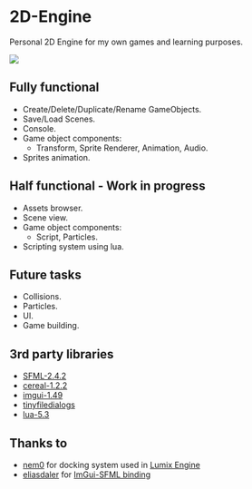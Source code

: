 # 2D-Engine
Personal 2D Engine for my own games and learning purposes.

![](http://i68.tinypic.com/snp729.jpg)

## Fully functional

* Create/Delete/Duplicate/Rename GameObjects.
* Save/Load Scenes.
* Console.
* Game object components:
  - Transform, Sprite Renderer, Animation, Audio.
* Sprites animation.

## Half functional - Work in progress

* Assets browser.
* Scene view.
* Game object components:
  - Script, Particles.
* Scripting system using lua.

## Future tasks

* Collisions.
* Particles.
* UI.
* Game building.

## 3rd party libraries

* [SFML-2.4.2](https://www.sfml-dev.org/)
* [cereal-1.2.2](http://uscilab.github.io/cereal/index.html)
* [imgui-1.49](https://github.com/ocornut/imgui)
* [tinyfiledialogs](https://sourceforge.net/projects/tinyfiledialogs/)
* [lua-5.3](https://www.lua.org/)

## Thanks to

* [nem0](https://github.com/nem0) for docking system used in [Lumix Engine](https://github.com/nem0/LumixEngine)
* [eliasdaler](https://github.com/eliasdaler) for [ImGui-SFML binding](https://github.com/eliasdaler/imgui-sfml)
